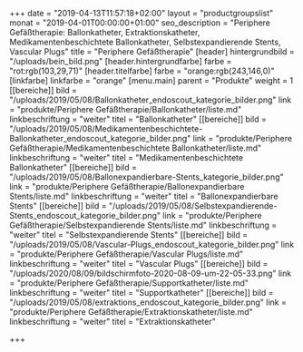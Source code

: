 +++
date = "2019-04-13T11:57:18+02:00"
layout = "productgroupslist"
monat = "2019-04-01T00:00:00+01:00"
seo_description = "Periphere Gefäßtherapie: Ballonkatheter, Extraktionskatheter, Medikamentenbeschichtete Ballonkatheter,  Selbstexpandierende Stents, Vascular Plugs"
title = "Periphere Gefäßtherapie"
[header]
hintergrundbild = "/uploads/bein_bild.png"
[header.hintergrundfarbe]
farbe = "rot:rgb(103,29,71)"
[header.titelfarbe]
farbe = "orange:rgb(243,146,0)"
[linkfarbe]
linkfarbe = "orange"
[menu.main]
parent = "Produkte"
weight = 1
[[bereiche]]
bild = "/uploads/2019/05/08/Ballonkatheter_endoscout_kategorie_bilder.png"
link = "produkte/Periphere Gefäßtherapie/Ballonkatheter/liste.md"
linkbeschriftung = "weiter"
titel = "Ballonkatheter"
[[bereiche]]
bild = "/uploads/2019/05/08/Medikamentenbeschichtete-Ballonkatheter_endoscout_kategorie_bilder.png"
link = "produkte/Periphere Gefäßtherapie/Medikamentenbeschichtete Ballonkatheter/liste.md"
linkbeschriftung = "weiter"
titel = "Medikamentenbeschichtete Ballonkatheter"
[[bereiche]]
bild = "/uploads/2019/05/08/Ballonexpandierbare-Stents_kategorie_bilder.png"
link = "produkte/Periphere Gefäßtherapie/Ballonexpandierbare Stents/liste.md"
linkbeschriftung = "weiter"
titel = "Ballonexpandierbare Stents"
[[bereiche]]
bild = "/uploads/2019/05/08/Selbstexpandierende-Stents_endoscout_kategorie_bilder.png"
link = "produkte/Periphere Gefäßtherapie/Selbstexpandierende Stents/liste.md"
linkbeschriftung = "weiter"
titel = "Selbstexpandierende Stents"
[[bereiche]]
bild = "/uploads/2019/05/08/Vascular-Plugs_endoscout_kategorie_bilder.png"
link = "produkte/Periphere Gefäßtherapie/Vascular Plugs/liste.md"
linkbeschriftung = "weiter"
titel = "Vascular Plugs"
[[bereiche]]
bild = "/uploads/2020/08/09/bildschirmfoto-2020-08-09-um-22-05-33.png"
link = "produkte/Periphere Gefäßtherapie/Supportkatheter/liste.md"
linkbeschriftung = "weiter"
titel = "Supportkatheter"
[[bereiche]]
bild = "/uploads/2019/05/08/extraktions_endoscout_kategorie_bilder.png"
link = "produkte/Periphere Gefäßtherapie/Extraktionskatheter/liste.md"
linkbeschriftung = "weiter"
titel = "Extraktionskatheter"

+++
